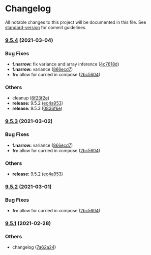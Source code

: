 # Changelog

All notable changes to this project will be documented in this file. See [standard-version](https://github.com/conventional-changelog/standard-version) for commit guidelines.

### [9.5.4](https://github.com/millsp/ts-toolbelt/compare/v9.5.1...v9.5.4) (2021-03-04)


### Bug Fixes

* **f.narrow:** fix variance and array inference ([4c7618d](https://github.com/millsp/ts-toolbelt/commit/4c7618d77b07d6b8c6dfd5087aa85a073bf57db3))
* **f.narrow:** variance ([866ecd7](https://github.com/millsp/ts-toolbelt/commit/866ecd76744fc38244d85e7ef7b4bb90105cf7eb))
* **fn:** allow for curried in compose ([2bc5604](https://github.com/millsp/ts-toolbelt/commit/2bc560446916b423977c25e396b4f1f310b6c03f))


### Others

* cleanup ([6f23f2e](https://github.com/millsp/ts-toolbelt/commit/6f23f2ec79145a0545eb45d15d50d0363a119b12))
* **release:** 9.5.2 ([ec4a953](https://github.com/millsp/ts-toolbelt/commit/ec4a953cabe6c4d704c0dca5f37d1dc630de047b))
* **release:** 9.5.3 ([0836f6e](https://github.com/millsp/ts-toolbelt/commit/0836f6e8187287a0c86f249e4e552d68a44e4f60))

### [9.5.3](https://github.com/millsp/ts-toolbelt/compare/v9.5.1...v9.5.3) (2021-03-02)


### Bug Fixes

* **f.narrow:** variance ([866ecd7](https://github.com/millsp/ts-toolbelt/commit/866ecd76744fc38244d85e7ef7b4bb90105cf7eb))
* **fn:** allow for curried in compose ([2bc5604](https://github.com/millsp/ts-toolbelt/commit/2bc560446916b423977c25e396b4f1f310b6c03f))


### Others

* **release:** 9.5.2 ([ec4a953](https://github.com/millsp/ts-toolbelt/commit/ec4a953cabe6c4d704c0dca5f37d1dc630de047b))

### [9.5.2](https://github.com/millsp/ts-toolbelt/compare/v9.5.1...v9.5.2) (2021-03-01)


### Bug Fixes

* **fn:** allow for curried in compose ([2bc5604](https://github.com/millsp/ts-toolbelt/commit/2bc560446916b423977c25e396b4f1f310b6c03f))

### [9.5.1](https://github.com/millsp/ts-toolbelt/compare/v9.5.0...v9.5.1) (2021-02-28)


### Others

* changelog ([7a62a24](https://github.com/millsp/ts-toolbelt/commit/7a62a244bf8130016d4d34f5d55ea9fa5d6fcb04))
